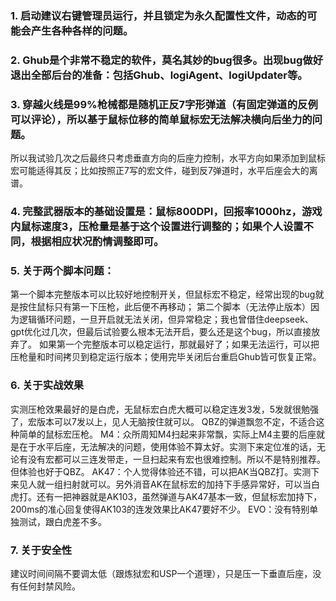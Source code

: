### 1. 启动建议右键管理员运行，并且锁定为永久配置性文件，动态的可能会产生各种各样的问题。

### 2. Ghub是个非常不稳定的软件，莫名其妙的bug很多。出现bug做好退出全部后台的准备：包括Ghub、logiAgent、logiUpdater等。

### 3. 穿越火线是99%枪械都是随机正反7字形弹道（有固定弹道的反例可以评论），所以基于鼠标位移的简单鼠标宏无法解决横向后坐力的问题。
所以我试验几次之后最终只考虑垂直方向的后座力控制，水平方向如果添加到鼠标宏可能适得其反；比如按照正7写的宏文件，碰到反7弹道时，水平后座会大的离谱。

### 4. 完整武器版本的基础设置是：鼠标800DPI，回报率1000hz，游戏内鼠标速度3，压枪量是基于这个设置进行调整的；如果个人设置不同，根据相应状况酌情调整即可。

### 5. 关于两个脚本问题：
第一个脚本完整版本可以比较好地控制开关，但鼠标宏不稳定，经常出现的bug就是按住鼠标只有第一下压枪，此后便不再移动；
第二个脚本（无法停止版本）因为逻辑循环问题，一旦开启就无法关闭，但异常稳定；我也曾借住deepseek、gpt优化过几次，但最后试验要么根本无法开启，要么还是这个bug，所以直接放弃了。
如果第一个完整版本可以稳定运行，那就最好了；如果无法运行，可以把压枪量和时间拷贝到稳定运行版本；使用完毕关闭后台重启Ghub皆可恢复正常。

### 6. 关于实战效果
实测压枪效果最好的是白虎，无鼠标宏白虎大概可以稳定连发3发，5发就很勉强了，宏版本可以7发以上，见人无脑按住就可以。
QBZ的弹道飘忽不定，不适合这种简单的鼠标宏压枪。
M4：众所周知M4扫起来非常飘，实际上M4主要的后座就是在于水平后座，无法解决的问题，使用体验不算太好。实测下来定位准的话，无论有没有宏都可以三连发带走，一旦扫起来有宏也很难控制。所以不是特别推荐。但体验也好于QBZ。
AK47：个人觉得体验还不错，可以把AK当QBZ打。实测下来见人就一组扫射就可以。另外消音AK在鼠标宏的加持下手感异常好，可以当白虎打。还有一把神器就是AK103，虽然弹道与AK47基本一致，但鼠标宏加持下，200ms的准心回复使得AK103的连发效果比AK47要好不少。
EVO：没有特别单独测试，跟白虎差不多。

### 7. 关于安全性
建议时间间隔不要调太低（跟炼狱宏和USP一个道理），只是压一下垂直后座，没有任何封禁风险。

